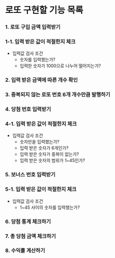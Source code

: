 # 로또 구현할 기능 목록

### 1. 로또 구입 금액 입력받기

### 1-1. 입력 받은 값이 적절한지 체크

- 입력값 검사 조건
  - 숫자를 입력했는가?
  - 입력한 숫자가 1000으로 나누어 떨어지는가?

### 2. 입력 받은 금액에 따른 개수 확인

### 3. 중복되지 않는 로또 번호 6개 개수만큼 발행하기

### 4. 당첨 번호 입력받기

### 4-1. 입력 받은 값이 적절한지 체크

- 입력값 검사 조건
  - 숫자만을 입력했는가?
  - 입력 받은 숫자가 6개인가?
  - 입력 받은 숫자가 중복이 없는가?
  - 입력 받은 숫자의 범위가 1~45인가?

### 5. 보너스 번호 입력받기

### 5-1. 입력 받은 값이 적절한지 체크

- 입력값 검사 조건
  - 1~45 사이의 숫자를 입력했는가?

### 6. 당첨 통계 체크하기

### 7. 총 당첨 금액 체크하기

### 8. 수익률 계산하기
